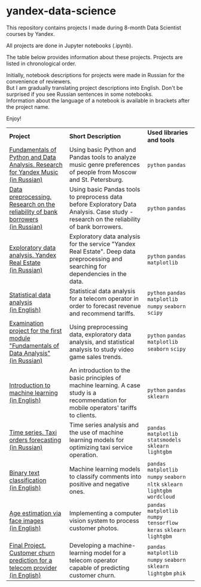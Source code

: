 # yandex-data-science
This repository contains projects I made during 8-month Data Scientist courses by Yandex.

All projects are done in Jupyter notebooks (.ipynb).

The table below provides information about these projects. Projects are listed in chronological order.

Initially, notebook descriptions for projects were made in Russian for the convenience of reviewers. <br/> But I am gradually translating project descriptions into English. Don't be surprised if you see Russian sentences in some notebooks. <br/>Information about the language of a notebook is available in brackets after the project name.

Enjoy!
<table>
    <tbody>
         <tr>
            <td>
                <strong>Project</strong>
            </td>
            <td>
                <strong>Short Description</strong>
            </td>
            <td>
                <strong>Used libraries and tools</strong>
            </td>
        </tr>
            <tr>
            <td>
                <a href="https://github.com/garneteclogite/yandex-data-science/blob/main/01.%20Fundamentals%20of%20Python%20and%20Data%20Analysis.%20Research%20for%20Yandex%20Music.ipynb">Fundamentals of Python and Data Analysis. Research for Yandex Music <br/> (in Russian)</a>
            </td>
            <td>
               Using basic Python and Pandas tools to analyze music genre preferences of people from Moscow and St. Petersburg.
            </td>
            <td>
               <code>python</code> <code>pandas</code>
            </td>
        </tr>
        <tr>
            <tr>
            <td>
                <a href="https://github.com/garneteclogite/yandex-data-science/blob/main/02.%20Data%20preprocessing.%20Research%20on%20the%20reliability%20of%20bank%20borrowers.ipynb">Data preprocessing. Research on the reliability of bank borrowers <br/> (in Russian)</a>
            </td>
            <td>
               Using basic Pandas tools to preprocess data before Exploratory Data Analysis. Case study - research on the reliability of bank borrowers.
            </td>
            <td>
               <code>python</code> <code>pandas</code>
            </td>
        </tr>
        <tr>
            <tr>
            <td>
               <a href="https://github.com/garneteclogite/yandex-data-science/blob/main/03.%20Exploratory%20data%20analysis.%20Yandex%20Real%20Estate.ipynb">Exploratory data analysis. Yandex Real Estate <br/> (in Russian)</a>
            </td>
            <td>
               Exploratory data analysis for the service "Yandex Real Estate". Deep data preprocessing and searching for dependencies in the data.
            </td>
            <td>
               <code>python</code> <code>pandas</code> <code>matplotlib</code>
            </td>
        </tr>
        <tr>
            <tr>
            <td>
               <a href="https://github.com/garneteclogite/yandex-data-science/blob/main/04.%20Statistical%20data%20analysis.ipynb">Statistical data analysis <br/> (in English)</a>
            </td>
            <td>
               Statistical data analysis for a telecom operator in order to forecast revenue and recommend tariffs.
            </td>
            <td>
               <code>python</code> <code>pandas</code> <code>matplotlib</code> <code>numpy</code> <code>seaborn</code> <code>scipy</code> 
            </td>
        </tr>
        <tr>
            <tr>
            <td>
               <a href="https://github.com/garneteclogite/yandex-data-science/blob/main/05.%20Examination%20project%20for%20the%20first%20module%20Fundamentals%20of%20Data%20Analysis.ipynb">Examination project for the first module "Fundamentals of Data Analysis" <br/> (in Russian)</a>
            </td>
            <td>
               Using preprocessing data, exploratory data analysis, and statistical analysis to study video game sales trends.
            </td>
            <td>
               <code>python</code> <code>pandas</code> <code>matplotlib</code> <code>seaborn</code> <code>scipy</code> 
            </td>
        </tr>
        <tr>
            <tr>
            <td>
               <a href="https://github.com/garneteclogite/yandex-data-science/blob/main/06.%20Introduction%20to%20machine%20learning.ipynb">Introduction to machine learning <br/> (in English)</a>
            </td>
            <td>
               An introduction to the basic principles of machine learning. A case study is a recommendation for mobile operators' tariffs to clients.
            </td>
            <td>
               <code>python</code> <code>pandas</code> <code>sklearn</code>
            </td>
        </tr>
        <tr>
            <td>
                <a href="https://github.com/garneteclogite/yandex-data-science/blob/main/12.%20Time%20series.%20Taxi%20orders%20forecasting.ipynb">Time series. Taxi orders forecasting <br/> (in Russian)</a>
            </td>
            <td>
                Time series analysis and the use of machine learning models for optimizing taxi service operation.
            </td>
            <td>
                <code>pandas</code> <code>matplotlib</code> <code>statsmodels</code> <code>sklearn</code> <code>lightgbm</code>
            </td>
        </tr>
        <tr>
            <td>
                <a href="https://github.com/garneteclogite/yandex-data-science/blob/main/13.%20Binary%20text%20classification.ipynb">Binary text classification <br/> (in English)</a>
            </td>
            <td>
                Machine learning models to classify comments into positive and negative ones.
            </td>
            <td>
                <code>pandas</code> <code>matplotlib</code> <code>numpy</code> <code>seaborn</code> <code>nltk</code> <code>sklearn</code> <code>lightgbm</code> <code>wordcloud</code> 
            </td>
        </tr>
        <tr>
            <td>
                <a href="https://github.com/garneteclogite/yandex-data-science/blob/main/14.%20Age%20estimation%20via%20face%20images.ipynb">Age estimation via face images <br/> (in English)</a>
            </td>
            <td>
                Implementing a computer vision system to process customer photos.
            </td>
            <td>
                <code>pandas</code> <code>matplotlib</code> <code>numpy</code> <code>tensorflow</code> <code>keras</code> <code>sklearn</code> <code>lightgbm</code
            </td>
        </tr>
        <tr>
            <td>
                <a href="https://github.com/garneteclogite/yandex-data-science/blob/main/15.%20Final%20Project.%20Customer%20churn%20prediction%20for%20a%20telecom%20provider.ipynb">Final Project. Customer churn prediction for a telecom provider <br/> (in English)</a>
            </td>
            <td>
                Developing a machine-learning model for a telecom operator capable of predicting customer churn.
            </td>
            <td>
                 <code>pandas</code> <code>matplotlib</code> <code>numpy</code> <code>seaborn</code> <code>sklearn</code> <code>lightgbm</code> <code>phik</code>
            </td>
        </tr>
    </tbody>
</table>
